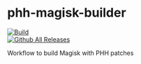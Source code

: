 # phh-magisk-builder

[![Build](https://github.com/Treble-Experience/PHH-Magisk-Builder/workflows/Build/badge.svg?branch=master)](https://github.com/Treble-Experience/PHH-Magisk-Builder/actions "Build")  
[![Github All Releases](https://img.shields.io/github/downloads/Treble-Experience/PHH-Magisk-Builder/total.svg)](https://github.com/Treble-Experience/PHH-Magisk-Builder/releases)

Workflow to build Magisk with PHH patches